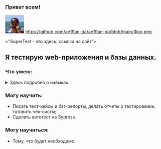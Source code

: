 ### Привет всем!


![This is an image](https://github.com/ae19ae-qa/ae19ae-qa/blob/e0dfc99d865fcae6df288468f20a70d1b00b1f8c/2%20%E2%80%94%20%D0%BA%D0%BE%D0%BF%D0%B8%D1%8F.jpg)
https://github.com/ae19ae-qa/ae19ae-qa/blob/main/Фон.png
<picture>
  <source media="(prefers-color-scheme: dark)" srcset="https://ae19ae-qa-images.githubusercontent.com/">
 
</picture>
<picture>
 <source media="(prefers-color-scheme: dark)" srcset="YOUR-DARKMODE-IMAGE">
 <source media="(prefers-color-scheme: light)" srcset="YOUR-LIGHTMODE-IMAGE">
 <"SuperTest - это здесь: ссылка на сайт">
</picture>


## Я тестирую web-приложения и базы данных.


### Что умею:

<details>
<summary>Здесь подробно о навыках</summary>
  
 
- Проводить ручное интеграционное тестирование;
- Составлять чек-листы;
- Писать подробные баг-репорты;
- Составлять отчеты о тестировании в цифрах, диаграммах, графиках;
- Пользоваться документацией API в Swager и OpenApi;
- Работать с devtools для тестирования web приложений;
- Использовать Figma для тестирования дизайна;
- Использовать Postman для тестирования бекенда;
- Использовать Python + Requests для тестирования бека;
- Делать SQL запросы (Select, Join, Group by);
- Смотреть логи в Kibana;
- Работать с TMS системами Qase.io и Test IT;
- Работать с тасктрекерами: Яндекс.Трекер и Jira;
- Знаком с Agile, Scrum и Kanban;
- Работать с git через линуксовую консоль;
- Если мне передать проект в виде докер-образа, то я смогу поднять его в докере - стартануть
контейнер, перезапустить и посмотреть логи;
- Проводить нагрузочное тестирование в Jmeter.              |


</details>
  
### Могу научить:
- Писать тест-кейсы и баг-репорты, делать отчеты о тестировании, готовить чек-листы;
- Сделать автотест на Sypress.
  
### Могу научиться:
- Тому, что будет необходимо.
  

